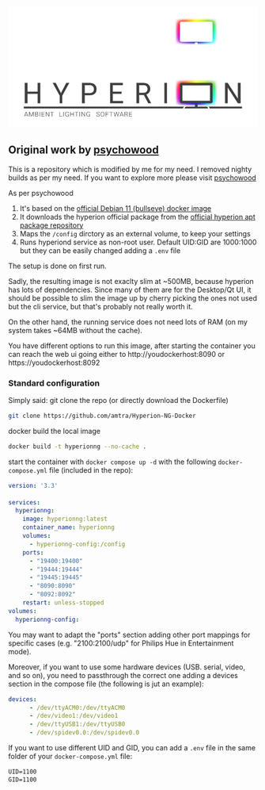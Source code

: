 ![Hyperion](https://github.com/hyperion-project/hyperion.ng/blob/master/doc/logo_dark.png?raw=true#gh-dark-mode-only)
![Hyperion](https://github.com/hyperion-project/hyperion.ng/blob/master/doc/logo_light.png?raw=true#gh-light-mode-only)

## **Original work by [psychowood](https://github.com/psychowood/hyperion.ng-docker)**

This is a repository which is modified by me for my need. I removed nighty builds as per my need. If you want to explore more please visit [psychowood](https://github.com/psychowood/hyperion.ng-docker) 

As per psychowood
1. It's based on the [official Debian 11 (bullseye) docker image](https://hub.docker.com/_/debian)
2. It downloads the hyperion official package from the [official hyperion apt package repository](https://apt.hyperion-project.org/)
3. Maps the `/config` dirctory as an external volume, to keep your settings
4. Runs hyperiond service as non-root user. Default UID:GID are 1000:1000 but they can be easily changed adding a `.env` file

The setup is done on first run. 

Sadly, the resulting image is not exaclty slim at ~500MB, because hyperion has lots of dependencies. Since many of them are for the Desktop/Qt UI, it should be possible to slim the image up by cherry picking the ones not used but the cli service, but that's probably not really worth it.

On the other hand, the running service does not need lots of RAM (on my system takes ~64MB without the cache).

You have different options to run this image, after starting the container you can reach the web ui going either to http://youdockerhost:8090 or https://youdockerhost:8092

### Standard configuration

Simply said: git clone the repo (or directly download the Dockerfile)

```sh
git clone https://github.com/amtra/Hyperion-NG-Docker
```
docker build the local image
```sh
docker build -t hyperionng --no-cache .
```
start the container with `docker compose up -d` with the following `docker-compose.yml` file (included in the repo):
```yaml
version: '3.3'

services:
  hyperionng:
    image: hyperionng:latest
    container_name: hyperionng
    volumes:
      - hyperionng-config:/config
    ports:
      - "19400:19400"
      - "19444:19444"
      - "19445:19445"
      - "8090:8090"
      - "8092:8092"
    restart: unless-stopped
volumes:
  hyperionng-config:
```
You may want to adapt the "ports" section adding other port mappings for specific cases (e.g. "2100:2100/udp" for Philips Hue in Entertainment mode).

Moreover, if you want to use some hardware devices (USB. serial, video, and so on), you need to passthrough the correct one adding a devices section in the compose file (the following is jut an example):

```yaml
devices:
      - /dev/ttyACM0:/dev/ttyACM0
      - /dev/video1:/dev/video1
      - /dev/ttyUSB1:/dev/ttyUSB0
      - /dev/spidev0.0:/dev/spidev0.0 
```

If you want to use different UID and GID, you can add a `.env` file in the same folder of your `docker-compose.yml` file:

```properties
UID=1100
GID=1100
```
